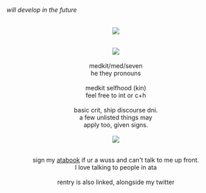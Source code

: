 ###### will develop in the future
<div align="center"/>
<img src="https://cdn.discordapp.com/emojis/1245186074146373693.png?size=600&quality=lossless" /> <br><br>
  
![](https://komarev.com/ghpvc/?username=MED-KlT&label=✚&color=16a8a7)
  <br><br>medkit/med/seven <br> he they pronouns <br><br> medkit selfhood (kin) <br> feel free to int or c+h <br><br> basic crit, ship discourse dni. <br> a few unlisted things may <br> apply too, given signs. <br><br><img src="https://64.media.tumblr.com/61f9ddeff6d1d00e084e77a2c7dba4f0/65cbae88d830cf89-9e/s75x75_c1/45d7965fbc24d2c8198eb681d25dd2eefe46bed5.pnj"/><br><br>

sign my  [atabook](https://first-aid-kit.atabook.org) if ur a wuss and can't talk to me up front. <br>I love talking to people in ata <br><br> rentry is also linked, alongside my twitter
